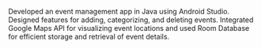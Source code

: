 Developed an event management app in Java using 
Android Studio. Designed features for adding, 
categorizing, and deleting events. Integrated Google 
Maps API for visualizing event locations and used Room 
Database for efficient storage and retrieval of event 
details.
